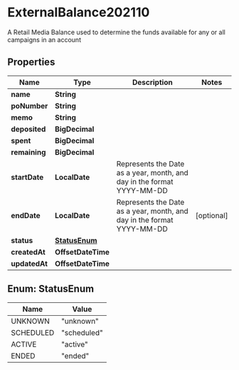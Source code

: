

# ExternalBalance202110

A Retail Media Balance used to determine the funds available for any or all campaigns in an account

## Properties

| Name | Type | Description | Notes |
|------------ | ------------- | ------------- | -------------|
|**name** | **String** |  |  |
|**poNumber** | **String** |  |  |
|**memo** | **String** |  |  |
|**deposited** | **BigDecimal** |  |  |
|**spent** | **BigDecimal** |  |  |
|**remaining** | **BigDecimal** |  |  |
|**startDate** | **LocalDate** | Represents the Date as a year, month, and day in the format YYYY-MM-DD |  |
|**endDate** | **LocalDate** | Represents the Date as a year, month, and day in the format YYYY-MM-DD |  [optional] |
|**status** | [**StatusEnum**](#StatusEnum) |  |  |
|**createdAt** | **OffsetDateTime** |  |  |
|**updatedAt** | **OffsetDateTime** |  |  |



## Enum: StatusEnum

| Name | Value |
|---- | -----|
| UNKNOWN | &quot;unknown&quot; |
| SCHEDULED | &quot;scheduled&quot; |
| ACTIVE | &quot;active&quot; |
| ENDED | &quot;ended&quot; |



